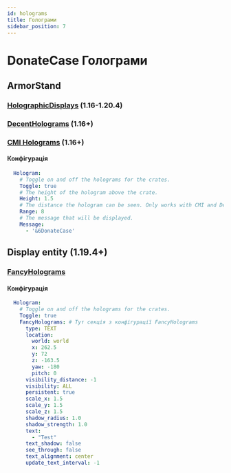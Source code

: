 ```yaml
---
id: holograms
title: Голограми
sidebar_position: 7
---
```


# DonateCase Голограми

## ArmorStand
### [HolographicDisplays](https://dev.bukkit.org/projects/holographic-displays) (1.16-1.20.4)
### [DecentHolograms](https://www.spigotmc.org/resources/decentholograms-1-8-1-21-1-papi-support-no-dependencies.96927/) (1.16+)
### [CMI Holograms](https://www.zrips.net/cmi/holograms/) (1.16+)
#### Конфігурація
```yaml
  Hologram:
    # Toggle on and off the holograms for the crates.
    Toggle: true
    # The height of the hologram above the crate.
    Height: 1.5
    # The distance the hologram can be seen. Only works with CMI and DecentHolograms
    Range: 8
    # The message that will be displayed.
    Message:
      - '&6DonateCase'
```
## Display entity (1.19.4+)
### [FancyHolograms](https://hangar.papermc.io/Oliver/FancyHolograms)
#### Конфігурація
```yaml
  Hologram:
    # Toggle on and off the holograms for the crates.
    Toggle: true
    FancyHolograms: # Тут секція з конфігурації FancyHolograms
      type: TEXT
      location:
        world: world
        x: 262.5
        y: 72
        z: -163.5
        yaw: -180
        pitch: 0
      visibility_distance: -1
      visibility: ALL
      persistent: true
      scale_x: 1.5
      scale_y: 1.5
      scale_z: 1.5
      shadow_radius: 1.0
      shadow_strength: 1.0
      text:
        - "Test"
      text_shadow: false
      see_through: false
      text_alignment: center
      update_text_interval: -1
```